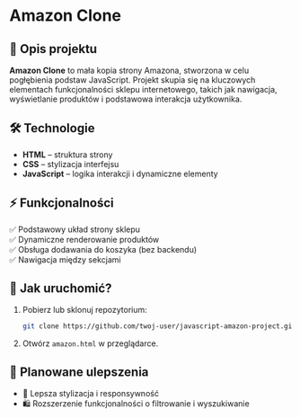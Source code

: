 # Amazon Clone

## 📌 Opis projektu
**Amazon Clone** to mała kopia strony Amazona, stworzona w celu pogłębienia podstaw JavaScript. Projekt skupia się na kluczowych elementach funkcjonalności sklepu internetowego, takich jak nawigacja, wyświetlanie produktów i podstawowa interakcja użytkownika.

## 🛠 Technologie
- **HTML** – struktura strony
- **CSS** – stylizacja interfejsu
- **JavaScript** – logika interakcji i dynamiczne elementy

## ⚡ Funkcjonalności
✅ Podstawowy układ strony sklepu  
✅ Dynamiczne renderowanie produktów  
✅ Obsługa dodawania do koszyka (bez backendu)  
✅ Nawigacja między sekcjami  

## 🚀 Jak uruchomić?
1. Pobierz lub sklonuj repozytorium:  
   ```sh
   git clone https://github.com/twoj-user/javascript-amazon-project.git
   ```
2. Otwórz `amazon.html` w przeglądarce.

## 📌 Planowane ulepszenia 
- 🎨 Lepsza stylizacja i responsywność  
- 🛍 Rozszerzenie funkcjonalności o filtrowanie i wyszukiwanie  
